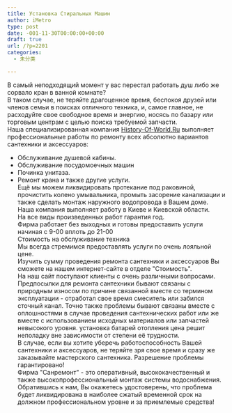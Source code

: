 ```yaml
---
title: Установка Стиральных Машин
author: iMetro
type: post
date: -001-11-30T00:00:00+00:00
draft: true
url: /?p=2201
categories:
  - 未分类

---
```

В самый неподходящий момент у вас перестал работать душ либо же сорвало кран в ванной комнате?  
В таком случае, не теряйте драгоценное время, беспокоя друзей или членов семьи в поисках отличного техника, и, самое главное, не расходуйте свое свободное время и энергию, носясь по базару или торговым центрам с целью поиска требуемой запчасти.  
Наша специализированная компания [History-Of-World.Ru][1] выполняет профессиональные работы по ремонту всех абсолютно вариантов сантехники и аксессуаров:  
- Обслуживание душевой кабины.  
- Обслуживание посудомоечных машин  
- Починка унитаза.  
- Ремонт крана и также другие услуги.  
Ещё мы можем ликвидировать протекание под раковиной, прочистить колено умывальника, промыть засорение канализации и также сделать монтаж наружного водопровода в Вашем доме.  
Наша компания выполняет работу в Киеве и Киевской области.  
На все виды произведенных работ гарантия год.  
Фирма работает без выходных и готовы предоставить услуги начиная с 9-00 вплоть до 21-00  
Стоимость на обслуживание техника  
Мы всегда стремимся предоставлять услуги по очень лояльной цене.  
Изучить сумму проведения ремонта сантехники и аксессуаров Вы сможете на нашем интернет-сайте в отделе "Стоимость".  
На наш сайт поступают клиенты с очень различными вопросами.  
Предпосылки для ремонта сантехники бывают связаны с природным износом по причине связанной вместе со термином эксплуатации - отработал свое время смеситель или забился сточный канал. Точно также проблемы бывают связаны вместе с оплошностями в случае проведения сантехнических работ или же вместе с использованием исходных материалов или запчастей невысокого уровня. установка батарей отопления цена решит неполадку вне зависимости от степени её трудности.  
В случае, если вы хотите уберечь работоспособность Вашей сантехники и аксессуаров, не теряйте зря свое время и сразу же заказывайте мастерского сантехника. Разрешение проблемы гарантировано!  
Фирма "Санремонт" - это оперативный, высококачественный и также высокопрофессиональный монтаж системы водоснабжения. Обратившись к нам, Вы окажетесь удостоверены, что проблема будет ликвидирована в наиболее сжатый временной срок на должном профессиональном уровне и за приемлемые средства!

 [1]: http://history-of-world.ru/vodoprovod-v-drevnem-rime.html